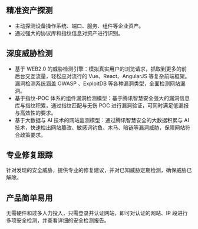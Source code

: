 ## 精准资产探测
- 主动探测设备操作系统、端口、服务、组件等企业资产。
- 通过强大的协议库和指纹信息对资产进行识别。


## 深度威胁检测
- 基于 WEB2.0 的威胁检测引擎：模拟真实用户的浏览请求，抓取到更多的前后台交互流量，轻松应对流行的 Vue、React、AngularJS 等复杂前端框架。漏洞检测系统涵盖 OWASP 、ExploitDB 等各种漏洞类型，全面检测网站漏洞。
- 基于指纹-POC 体系的组件漏洞检测模型：基于腾讯智慧安全强大的漏洞信息库与指纹积累，通过指纹匹配与无伤 POC 进行漏洞验证，可同时满足低漏报与高效性的要求。
- 基于大数据与 AI 技术的网站监测模型：通过腾讯智慧安全的大数据积累与 AI 技术，快速检出网站篡改、敏感词钓鱼、木马、暗链等漏洞威胁，保障网站符合政策要求。


## 专业修复跟踪
针对发现的安全威胁，提供专业的修复建议，并对已知威胁定期检测，确保威胁已解除。
## 产品简单易用
无需硬件和过多人力投入，只需登录并认证网站，即可对认证的网站、IP 段进行多项安全检测，并查看详细的安全检测报告。